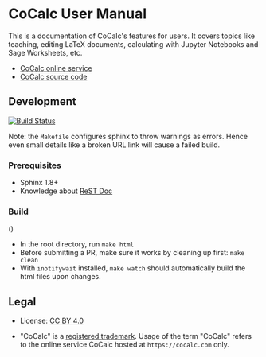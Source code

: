 # CoCalc User Manual

This is a documentation of CoCalc's features for users.
It covers topics like teaching, editing LaTeX documents,
calculating with Jupyter Notebooks and Sage Worksheets, etc.

- [CoCalc online service](https://cocalc.com/)
- [CoCalc source code](https://github.com/sagemathinc/cocalc)

## Development

[![Build Status](https://travis-ci.org/sagemathinc/cocalc-doc.svg?branch=master)](https://travis-ci.org/sagemathinc/cocalc-doc)

Note: the `Makefile` configures sphinx to throw warnings as errors.
Hence even small details like a broken URL link will cause a failed build.

### Prerequisites

- Sphinx 1.8+
- Knowledge about [ReST Doc](http://www.sphinx-doc.org/en/1.8/rest.html)

### Build
()
- In the root directory, run `make html`
- Before submitting a PR, make sure it works by cleaning up first: `make clean`
- With `inotifywait` installed, `make watch` should automatically build the html files upon changes.

## Legal

- License: [CC BY 4.0](LICENSE.txt)

- "CoCalc" is a [registered trademark](http://tsdr.uspto.gov/#caseNumber=87155974&caseType=SERIAL_NO&searchType=statusSearch). Usage of the term "CoCalc" refers to the online service CoCalc hosted at `https://cocalc.com` only.
